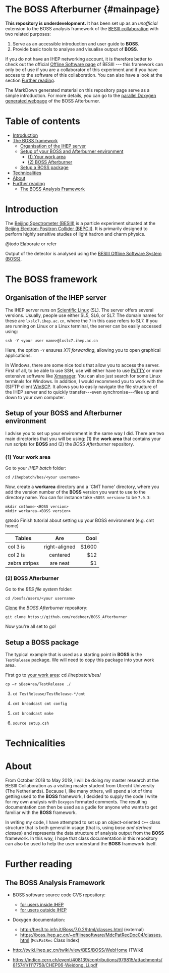 The BOSS Afterburner {#mainpage}
================================

**This repository is underdevelopment.** It has been set up as an *unofficial* extension to the BOSS analysis framework of the [BESIII collaboration](http://bes3.ihep.ac.cn "Offical BESIII webpage") with two related purposes:

1. Serve as an accessible introduction and user guide to **BOSS**.
2. Provide basic tools to analyse and visualise output of **BOSS**.

If you do not have an IHEP networking account, it is therefore better to check out the official [Offline Software page](http://english.ihep.cas.cn/bes/doc/2247.html "Offical BOSS webpage") of BESIII --- this framework can only be of use if you are a collaborator of this experiment and if you have access to the software of this collaboration. You can also have a look at the section [Further reading](#further-reading).

The MarkDown generated material on this repository page serve as a simple introduction. For more details, you can go to the [parallel Doxygen generated webpage](https://redeboer.github.io/BOSS_Afterburner/ "Doxygen page of the BOSS Afterburner") of the BOSS Afterburner.


Table of contents
=================
- [Introduction](#introduction)
- [The BOSS framework](#the-boss-framework)
	- [Organisation of the IHEP server](#organisation-of-the-ihep-server)
	- [Setup of your BOSS and Afterburner environment](#setup-of-your-boss-and-afterburner-environment)
		- [(1) Your work area](#1-your-work-area)
		- [(2) BOSS Afterburner](#2-boss-afterburner)
	- [Setup a BOSS package](#setup-a-boss-package)
- [Technicalities](#technicalities)
- [About](#about)
- [Further reading](#further-reading)
	- [The BOSS Analysis Framework](#the-boss-analysis-framework)


# Introduction

The [Beijing Spectrometer (BESIII)](http://bes3.ihep.ac.cn/) is a particle experiment situated at the [Beijing Electron-Positron Collider (BEPCII)](http://english.ihep.cas.cn/doc/1840.html). It is primarily designed to perform highly sensitive studies of light hadron and charm physics.

@todo Elaborate or refer

Output of the detector is analysed using the [BESIII Offline Software System (BOSS)](http://english.ihep.cas.cn/bes/doc/2247.html).


# The BOSS framework

## Organisation of the IHEP server
The IHEP server runs on [Scientific Linux](https://www.scientificlinux.org/) (SL). The server offers several versions. Usually, people use either SL5, SL6, or SL7. The domain names for these are `lxslc7.ihep.ac.cn`, where the `7` in this case refers to SL7. If you are running on Linux or a Linux terminal, the server can be easily accessed using:

	ssh -Y <your user name>@lxslc7.ihep.ac.cn

Here, the option `-Y` ensures *X11 forwarding*, allowing you to open graphical applications.

In Windows, there are some nice tools that allow you to access the server. First of all, to be able to use SSH, use will either have to use [PuTTY](https://www.putty.org/) or more extensive software like [Xmanager](https://www.netsarang.com/products/xmg_overview.html). You can also just search for some Linux terminals for Windows. In addition, I would recommend you to work with the (S)FTP client [WinSCP](https://winscp.net/eng/index.php). It allows you to easily navigate the file structure of the IHEP server and to quickly transfer---even synchronise---files up and down to your own computer.


## Setup of your BOSS and Afterburner environment
I advise you to set up your environment in the same way I did. There are two main directories that you will be using: (1) the **work area** that contains your run scripts for **BOSS** and (2) the *BOSS Afterburner* repository.

### (1) Your work area

Go to your *IHEP batch* folder:

	cd /ihepbatch/bes/<your username>

Now, create a **workarea** directory and a 'CMT home' directory, where you add the version number of the **BOSS** version you want to use to the directory name. You can for instance take `<BOSS version>` to be `7.0.3`:

	mkdir cmthome-<BOSS version>
	mkdir workarea-<BOSS version>

@todo Finish tutorial about setting up your BOSS environment (e.g. cmt home)

| Tables        | Are           | Cool  |
| ------------- |:-------------:| -----:|
| col 3 is      | right-aligned | $1600 |
| col 2 is      | centered      |   $12 |
| zebra stripes | are neat      |    $1 |

### (2) BOSS Afterburner
Go to the *BES file system* folder:

	cd /besfs/users/<your username>

[Clone](https://help.github.com/articles/cloning-a-repository/) the *BOSS Afterburner* repository:

	git clone https://github.com/redeboer/BOSS_Afterburner

Now you're all set to go!

## Setup a BOSS package
The typical example that is used as a starting point in **BOSS** is the `TestRelease` package. We will need to copy this package into your work area.

First go to [your work area](#your-work-area):
	cd /ihepbatch/bes/<your username>



	cp –r $BesArea/TestRelease ./

3. `cd TestRelease/TestRelease-*/cmt`

4. `cmt broadcast cmt config`

5. `cmt broadcast make`

6. `source setup.csh`


# Technicalities

# About
From October 2018 to May 2019, I will be doing my master research at the BESIII Collaboration as a visiting master student from Utrecht University (The Netherlands). Because I, like many others, will spend a lot of time getting used to the **BOSS** framework, I decided to supply the code I write for my own analysis with `Doxygen` formated comments. The resulting documentation can then be used as a gudie for anyone who wants to get familiar with the **BOSS** framework.

In writing my code, I have attempted to set up an object-oriented `C++` class structure that is both general in usage (that is, using *base and derived classes*) and represents the data structure of analysis output from the **BOSS** framework. In this way, I hope that class documentation in this repository can also be used to help the user understand the **BOSS** framework itself.
<!-- @todo Elaborate acknowledgements
- Prof. Shen Xiaoyan
- Cao Ning
- Ma Runqiu -->

# Further reading

## The BOSS Analysis Framework
- BOSS software source code CVS repository:
	- [for users inside IHEP](http://koala.ihep.ac.cn/cgi-bin/viewcvs.cgi/BossCvs/)
	- [for users outside IHEP](http://docbes3.ihep.ac.cn/viewvc/cgi-bin/viewvc.cgi/BESIII/BossCvs/)

- Doxygen documentation:
	- http://bes3.to.infn.it/Boss/7.0.2/html/classes.html (external)
	- https://boss.ihep.ac.cn/~offlinesoftware/MdcPatRecDoc04/classes.html (`MdcPatRec` Class Index)

- http://twiki.ihep.ac.cn/twiki/view/BES/BOSS/WebHome (TWiki)
- https://indico.cern.ch/event/408139/contributions/979815/attachments/815741/1117758/CHEP06-Weidong_Li.pdf